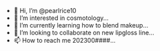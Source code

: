 - 👋 Hi, I’m @pearlrice10
- 👀 I’m interested in cosmotology...
- 🌱 I’m currently learning how to blend makeup...
- 💞️ I’m looking to collaborate on new lipgloss line...
- 📫 How to reach me 202300####...

<!---
pearlrice10/pearlrice10 is a ✨ special ✨ repository because its `README.md` (this file) appears on your GitHub profile.
You can click the Preview link to take a look at your changes.
--->
